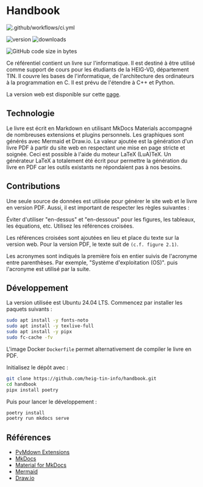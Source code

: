 # Handbook

![.github/workflows/ci.yml](https://github.com/heig-tin-info/handbook/workflows/.github/workflows/ci.yml/badge.svg)

![version](https://img.shields.io/github/v/release/heig-tin-info/handbook)
![downloads](https://img.shields.io/github/downloads/heig-tin-info/handbook/latest/total)

![GitHub code size in bytes](https://img.shields.io/github/languages/code-size/heig-tin-info/handbook)

Ce référentiel contient un livre sur l'informatique. Il est destiné à être utilisé comme support de cours pour les étudiants de la HEIG-VD, département TIN. Il couvre les bases de l'informatique, de l'architecture des ordinateurs à la programmation en C. Il est prévu de l'étendre à C++ et Python.

La version web est disponible sur cette [page](https://heig-tin-info.github.io/handbook/).

## Technologie

Le livre est écrit en Markdown en utilisant MkDocs Materials accompagné de nombreuses extensions et plugins personnels. Les graphiques sont générés avec Mermaid et Draw.io. La valeur ajoutée est la génération d'un livre PDF à partir du site web en respectant une mise en page stricte et soignée. Ceci est possible à l'aide du moteur LaTeX (LuA)TeX. Un générateur LaTeX a totalement été écrit pour permettre la génération du livre en PDF car les outils existants ne répondaient pas à nos besoins.

## Contributions

Une seule source de données est utilisée pour générer le site web et le livre en version PDF. Aussi, il est important de respecter les règles suivantes :

Éviter d'utiliser "en-dessus" et "en-dessous" pour les figures, les tableaux, les équations, etc. Utilisez les références croisées.

Les références croisées sont ajoutées en lieu et place du texte sur la version web. Pour la version PDF, le texte suit de `(c.f. figure 2.1)`.

Les acronymes sont indiqués la première fois en entier suivis de l'acronyme entre parenthèses. Par exemple, "Système d'exploitation (OS)". puis l'acronyme est utilisé par la suite.

## Développement

La version utilisée est Ubuntu 24.04 LTS. Commencez par installer les paquets suivants :

```bash
sudo apt install -y fonts-noto
sudo apt install -y texlive-full
sudo apt install -y pipx
sudo fc-cache -fv
```

L'image Docker `Dockerfile` permet alternativement de compiler le livre en PDF.

Initialisez le dépôt  avec :

```bash
git clone https://github.com/heig-tin-info/handbook.git
cd handbook
pipx install poetry
```

Puis pour lancer le développement :

```bash
poetry install
poetry run mkdocs serve
```

## Références

- [PyMdown Extensions](https://facelessuser.github.io/pymdown-extensions)
- [MkDocs](https://www.mkdocs.org/)
- [Material for MkDocs](https://squidfunk.github.io/mkdocs-material/)
- [Mermaid](https://mermaid.js.org/)
- [Draw.io](https://www.draw.io/)